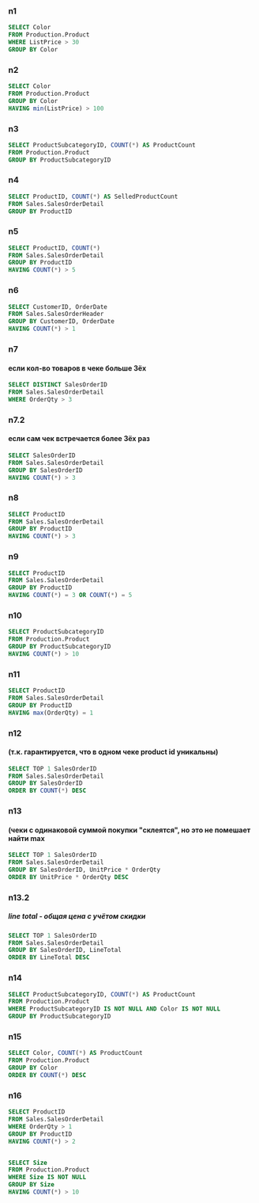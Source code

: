 ### n1 
```sql
SELECT Color
FROM Production.Product
WHERE ListPrice > 30
GROUP BY Color
```

### n2 
```sql
SELECT Color
FROM Production.Product
GROUP BY Color
HAVING min(ListPrice) > 100
```

### n3 
```sql
SELECT ProductSubcategoryID, COUNT(*) AS ProductCount
FROM Production.Product
GROUP BY ProductSubcategoryID
```

### n4 
```sql
SELECT ProductID, COUNT(*) AS SelledProductCount
FROM Sales.SalesOrderDetail
GROUP BY ProductID
```

### n5 
```sql
SELECT ProductID, COUNT(*)
FROM Sales.SalesOrderDetail
GROUP BY ProductID
HAVING COUNT(*) > 5
```

### n6 
```sql
SELECT CustomerID, OrderDate
FROM Sales.SalesOrderHeader
GROUP BY CustomerID, OrderDate
HAVING COUNT(*) > 1
```

### n7 
#### если кол-во товаров в чеке больше 3ёх 
```sql
SELECT DISTINCT SalesOrderID
FROM Sales.SalesOrderDetail
WHERE OrderQty > 3
```

### n7.2 
#### если сам чек встречается более 3ёх раз
```sql
SELECT SalesOrderID
FROM Sales.SalesOrderDetail
GROUP BY SalesOrderID
HAVING COUNT(*) > 3
```

### n8 
```sql
SELECT ProductID
FROM Sales.SalesOrderDetail
GROUP BY ProductID
HAVING COUNT(*) > 3
```

### n9 
```sql
SELECT ProductID
FROM Sales.SalesOrderDetail
GROUP BY ProductID
HAVING COUNT(*) = 3 OR COUNT(*) = 5
```

### n10 
```sql
SELECT ProductSubcategoryID
FROM Production.Product
GROUP BY ProductSubcategoryID
HAVING COUNT(*) > 10
```

### n11 
```sql
SELECT ProductID
FROM Sales.SalesOrderDetail
GROUP BY ProductID
HAVING max(OrderQty) = 1
```

### n12 
#### (т.к. гарантируется, что в одном чеке product id уникальны) 
```sql
SELECT TOP 1 SalesOrderID
FROM Sales.SalesOrderDetail
GROUP BY SalesOrderID
ORDER BY COUNT(*) DESC
```

### n13 
#### (чеки с одинаковой суммой покупки "склеятся", но это не помешает найти max
```sql
SELECT TOP 1 SalesOrderID
FROM Sales.SalesOrderDetail
GROUP BY SalesOrderID, UnitPrice * OrderQty
ORDER BY UnitPrice * OrderQty DESC
```

### n13.2 
##### line total - общая цена с учётом скидки 
```sql
SELECT TOP 1 SalesOrderID
FROM Sales.SalesOrderDetail
GROUP BY SalesOrderID, LineTotal
ORDER BY LineTotal DESC
```

### n14 
```sql
SELECT ProductSubcategoryID, COUNT(*) AS ProductCount
FROM Production.Product
WHERE ProductSubcategoryID IS NOT NULL AND Color IS NOT NULL
GROUP BY ProductSubcategoryID
```

### n15 
```sql
SELECT Color, COUNT(*) AS ProductCount
FROM Production.Product
GROUP BY Color
ORDER BY COUNT(*) DESC
```

### n16
```sql
SELECT ProductID
FROM Sales.SalesOrderDetail
WHERE OrderQty > 1
GROUP BY ProductID
HAVING COUNT(*) > 2


SELECT Size
FROM Production.Product
WHERE Size IS NOT NULL
GROUP BY Size
HAVING COUNT(*) > 10
```








